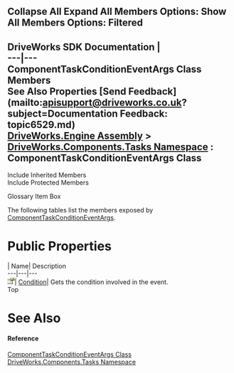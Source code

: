Collapse All Expand All Members Options: Show All  Members Options: Filtered   
---  
DriveWorks SDK Documentation  |   
---|---  
ComponentTaskConditionEventArgs Class Members   
See Also Properties [Send Feedback](mailto:apisupport@driveworks.co.uk?subject=Documentation Feedback: topic6529.md)  
[DriveWorks.Engine Assembly](topic2156.md) > [DriveWorks.Components.Tasks Namespace](topic6391.md) : ComponentTaskConditionEventArgs Class  
---  
  
Include Inherited Members    
Include Protected Members  


Glossary Item Box

The following tables list the members exposed by [ComponentTaskConditionEventArgs](topic6529.md).

# Public Properties

| Name| Description  
---|---|---  
![Public Property](dotnetimages/publicProperty.gif)| [Condition](topic6535.md)| Gets the condition involved in the event.   
Top

# See Also

#### Reference

[ComponentTaskConditionEventArgs Class](topic6529.md)   
[DriveWorks.Components.Tasks Namespace](topic6391.md)


